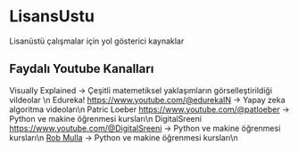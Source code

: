 # LisansUstu
Lisanüstü çalışmalar için yol gösterici kaynaklar

## Faydalı Youtube Kanalları



Visually Explained -> Çeşitli matemetiksel yaklaşımların görselleştirildiği vildeolar \n
Edureka!           https://www.youtube.com/@edurekaIN              -> Yapay zeka algoritma videoları\n
Patric Loeber      https://www.youtube.com/@patloeber              -> Python ve makine öğrenmesi kursları\n
DigitalSreeni      https://www.youtube.com/@DigitalSreeni          -> Python ve makine öğrenmesi kursları\n
[Rob Mulla]      -> Python ve makine öğrenmesi kursları\n







[Rob Mulla]: <https://www.youtube.com/@robmulla>
[Visually Explained]: <https://www.youtube.com/c/BachirElKhadir/videos>
